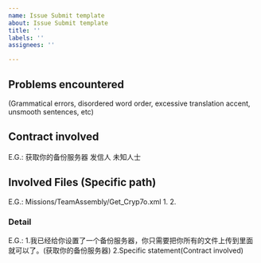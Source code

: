 ```yaml
---
name: Issue Submit template
about: Issue Submit template
title: ''
labels: ''
assignees: ''

---
```


## Problems encountered
(Grammatical errors, disordered word order, excessive translation accent, unsmooth sentences, etc)


## Contract involved
E.G.: 获取你的备份服务器 发信人 未知人士


## Involved Files (Specific path)
E.G.: Missions/TeamAssembly/Get_Cryp7o.xml
1. 
2. 

### Detail
E.G.:
1.我已经给你设置了一个备份服务器，你只需要把你所有的文件上传到里面就可以了。(获取你的备份服务器)
2.Specific statement(Contract involved)
